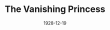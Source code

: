 ---
title: The Vanishing Princess
date: 1928-12-19
opening_date: 1928-12-19
closing_date:
layout: productions
playbill:
Theatre: Theatre Jacksonville
cast:
- The Vanishing Princess: Birsa Shepard
- The King: Morris Diamond
- Mr. I-Say: F.W. Armbuster
- Matinka: Ralph M. Anderson
crew:
- Staging: F.W. Armbuster
understudies:
orchestra:
---